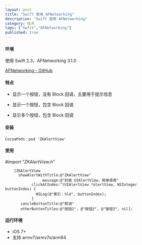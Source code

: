 ```yaml
---
layout: post
title: "Swift 使用 AFNetworking"
description: "Swift 使用 AFNetworking"
category: 技术
tags: ["Swfit","AFNetworking"]
published: true
---
```


#### 环境 ####

使用 Swift 2.3，AFNetworking 3.1.0

[AFNetworking - GitHub](https://github.com/WangWenzhuang/ZKAlertView)

#### 特点 ####

*   显示一个按钮，没有 Block 回调，主要用于提示信息

*   显示一个按钮，包含 Block 回调

*   显示多个按钮，包含 Block 回调

#### 安装 ####

<pre><code class="language-bash">CocoaPods：pod 'ZKAlertView'</code></pre>

#### 使用 ####

*#import "ZKAlertView.h"*

<pre><code class="language-objectivec">    [ZKAlertView
      showAlertWithTitle:@"ZKAlertView"
                 message:@"封装 UIAlertView，简单易用"
            clickAtIndex:^(UIAlertView *alertView, NSInteger buttonIndex) {
              NSLog(@"索引：%ld", buttonIndex);
            }
       cancleButtonTitle:@"取消"
       otherButtonTitles:@"按钮1", @"按钮2", @"按钮3", nil];</code></pre>

#### 运行环境 ####

*	iOS 7+
*	支持 armv7/armv7s/arm64